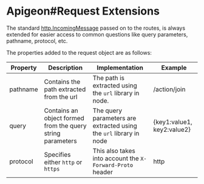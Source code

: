 # Apigeon#Request Extensions

The standard [http.IncomingMessage](https://nodejs.org/api/http.html#http_class_http_incomingmessage) passed on to the routes, is always extended for easier access to common questions like query parameters, pathname, protocol, etc.

The properties added to the request object are as follows:

Property | Description                                                | Implementation                                                     | Example
-------- | ---------------------------------------------------------- | ------------------------------------------------------------------ | --------------------------
pathname | Contains the path extracted from the url                   | The path is extracted using the `url` library in node.             | /action/join
query    | Contains an object formed from the query string parameters | The query parameters are extracted using the `url` library in node | {key1:value1, key2:value2}
protocol | Specifies either `http` or `https`                         | This also takes into account the `X-Forward-Proto` header          | http
